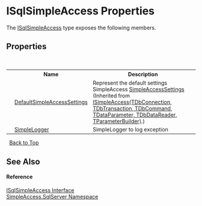 # ISqlSimpleAccess Properties
 

The <a href="T_SimpleAccess_SqlServer_ISqlSimpleAccess">ISqlSimpleAccess</a> type exposes the following members.


## Properties
&nbsp;<table><tr><th></th><th>Name</th><th>Description</th></tr><tr><td>![Public property](media/pubproperty.gif "Public property")</td><td><a href="P_SimpleAccess_Core_ISimpleAccess_6_DefaultSimpleAccessSettings">DefaultSimpleAccessSettings</a></td><td>
Represent the default settings SimpleAccess <a href="T_SimpleAccess_Core_SimpleAccessSettings">SimpleAccessSettings</a>
 (Inherited from <a href="T_SimpleAccess_Core_ISimpleAccess_6">ISimpleAccess(TDbConnection, TDbTransaction, TDbCommand, TDataParameter, TDbDataReader, TParameterBuilder)</a>.)</td></tr><tr><td>![Public property](media/pubproperty.gif "Public property")</td><td><a href="P_SimpleAccess_SqlServer_ISqlSimpleAccess_SimpleLogger">SimpleLogger</a></td><td>
SimpleLogger to log exception</td></tr></table>&nbsp;
<a href="#isqlsimpleaccess-properties">Back to Top</a>

## See Also


#### Reference
<a href="T_SimpleAccess_SqlServer_ISqlSimpleAccess">ISqlSimpleAccess Interface</a><br /><a href="N_SimpleAccess_SqlServer">SimpleAccess.SqlServer Namespace</a><br />
